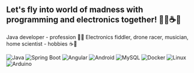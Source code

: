 ## Let's fly into world of madness with programming and electronics together! 👨‍💻☕🤯

Java developer - profession 👨‍💻
Electronics fiddler, drone racer, musician, home scientist - hobbies ☕🤯

![Java](https://img.shields.io/badge/Code-Java-informational?style=flat&logo=java&color=007396)
![Spring Boot](https://img.shields.io/badge/Framework-Spring_Boot-informational?style=flat&logo=springboot&color=6DB33F)
![Angular](https://img.shields.io/badge/Frontend-Angular-informational?style=flat&logo=angular&color=DD0031)
![Android](https://img.shields.io/badge/Mobile-Android-informational?style=flat&logo=android&color=3DDC84)
![MySQL](https://img.shields.io/badge/Database-MySQL-informational?style=flat&logo=mysql&color=4479A1)
![Docker](https://img.shields.io/badge/DevOps-Docker-informational?style=flat&logo=docker&color=2496ED)
![Linux](https://img.shields.io/badge/System-Linux-informational?style=flat&logo=linux&color=FCC624)
![Arduino](https://img.shields.io/badge/Hardware-Arduino-informational?style=flat&logo=arduino&color=00979D)
